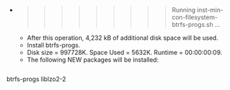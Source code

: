 * >>>>>>>>> Running inst-min-con-filesystem-btrfs-progs.sh ...
  * After this operation, 4,232 kB of additional disk space will be used.
  * Install btrfs-progs.
  * Disk size = 997728K. Space Used = 5632K. Runtime = 00:00:00:09.
  * The following NEW packages will be installed:
  ```bash
btrfs-progs liblzo2-2
  ```
